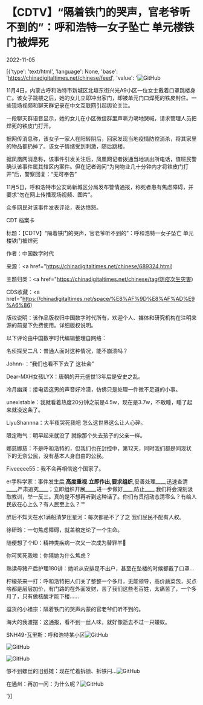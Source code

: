 # 【CDTV】“隔着铁门的哭声，官老爷听不到的”：呼和浩特一女子坠亡 单元楼铁门被焊死

2022-11-05

[{'type': 'text/html', 'language': None, 'base': 'https://chinadigitaltimes.net/chinese/feed', 'value': '![GitHub](https://chinadigitaltimes.net/chinese/files/2022/11/呼和浩特.png)

11月4日，内蒙古呼和浩特市新城区北垣东街兴光A9小区一位女士戴着口罩跳楼身亡。该女子跳楼之后，她的女儿立即冲出家门，却被单元门口焊死的铁皮封住。一些现场视频和聊天群记录在中文互联网引起舆论关注。

一段聊天群语音显示，她的女儿在小区微信群里声嘶力竭地哭喊，请求管理人员把焊死的铁皮门打开。

据网传消息称，该女子一家人在阳转阴后，回家发现当地疫情防控消杀，将其家里的物品都扔掉了。该女子情绪受到刺激，随后跳楼。

据凤凰网消息称，该事件引发关注后，凤凰网记者拨通当地派出所电话，值班民警确认该事件属其辖区内案件。但在记者询问“为何物业几十分钟内才将铁皮门打开”后，警察回复：“无可奉告”

11月5日，呼和浩特市公安局新城区分局发布警情通报，称死者患有焦虑障碍，并要求“勿在网上传播现场视频、图片”。

众多网民对该事件发表评论，表达愤怒。



CDT 档案卡

标题：【CDTV】“隔着铁门的哭声，官老爷听不到的”：呼和浩特一女子坠亡 单元楼铁门被焊死

作者：中国数字时代

来源：<a href="https://chinadigitaltimes.net/chinese/689324.html)

主题归类：<a href="https://chinadigitaltimes.net/chinese/tag/防疫次生灾害)

CDS收藏：<a href="https://chinadigitaltimes.net/space/%E8%AF%9D%E8%AF%AD%E9%A6%86)

版权说明：该作品版权归中国数字时代所有，欢迎个人、媒体和研究机构在注明来源的前提下免费使用。详细版权说明。





以下评论由中国数字时代编辑整理自网络：



名侦探吴二凡：普通人面对这种情况，能不崩溃吗？

Johnn-：“我们也看不下去了 这社会”

Dear-MXH女孩LYX：唐朝的开元盛世13年后是安史之乱。

冷月幽澜：接电话这男的声音好冷漠，仿佛只是处理一件微不足道的小事。

unexistable：我就看着热度20分钟之前是4.5w，现在是3.7w，不敢睡，睡了起来就没这条了。

LiyuShannna：大半夜哭死我吧 怎么这世界这么让人心碎。

限定晦气：明早起来就没了 就像那个失去孩子的父亲一样。

娜慈娜慈：不是呼和浩特的，但我们也在封控中，第12天，同时我们都是同现状下的无奈公民，没有基本人身自由的公民。

Fiveeeee55：我不会再相信这个国家了。

er手科学家：事件发生后,____高度重视.____立即作出____,要求组织____,妥善处理____,迅速查清____,严肃追究____；立即组织开展____,进一步做好____,防止____.我们将会深刻汲取教训，举一反三。真的是不想再听到这种话了。你们有贯彻动态清零么？有给人民放在心上么？有人民至上么？艹

醉后不知天在水1满船清梦压星河：每次都是不了了之 我们屁民不配有人权。

徐研玲：一句焦虑障碍，就盖棺定论了一个生命。

随便想了个ID：精神类疾病一次又一次成为替罪羊🙊

你可笑死我啦：你猜她为什么焦虑？

熟读母猪产后护理180讲：她听从安排足不出户，甚至在坠楼的时候都戴了口罩…

柠檬茶来一打：呼和浩特把人们关了整整一个多月，无能领导，高价蔬菜包，买点啥都是层层加价，有门路的在外面发财，苦了我们这些老百姓，太痛苦了，一个多月了，只有做核酸才能下楼……

逗货的小祖宗：隔着铁门的哭声内蒙的官老爷们听不到的。

海大的我渡摆：这通报，看不到一丝人味，就好像逝去不过一只蝼蚁。

SNH49-瓦里斯：呼和浩特某小区![GitHub](https://chinadigitaltimes.net/chinese/files/2022/11/image-1667632382723.png)

![GitHub](https://chinadigitaltimes.net/chinese/files/2022/11/image-1667635477610.png)

![GitHub](https://chinadigitaltimes.net/chinese/files/2022/11/image-1667635405823.png)

够不到螺丝的旧纸摊：现在忙着拆锁、拆铁闩…![GitHub](https://chinadigitaltimes.net/chinese/files/2022/11/image-1667634239239.png)

在通州：再加一问：为什么呢？![GitHub](https://chinadigitaltimes.net/chinese/files/2022/11/image-1667634049544.png)

'}]